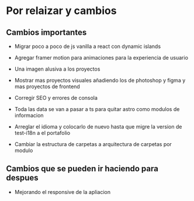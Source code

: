 # Por relaizar y cambios

## Cambios importantes

- Migrar poco a poco de js vanilla a react con dynamic islands

- Agregar framer motion para animaciones para la experiencia de usuario

- Una imagen alusiva a los proyectos

- Mostrar mas proyectos visuales añadiendo los de photoshop y figma y mas proyectos de frontend

- Corregir SEO y errores de consola

- Toda las data se van a pasar a ts para quitar astro como modulos de informacion

- Arreglar el idioma y colocarlo de nuevo hasta que migre la version de test-i18n a el portafolio

- Cambiar la estructura de carpetas a arquitectura de carpetas por modulo

## Cambios que se pueden ir haciendo para despues

- Mejorando el responsive de la apliacion

